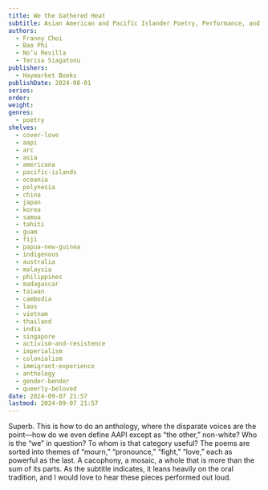 ```yaml
---
title: We the Gathered Heat
subtitle: Asian American and Pacific Islander Poetry, Performance, and Spoken Word
authors:
  - Franny Choi
  - Bao Phi
  - No’u Revilla
  - Terisa Siagatonu
publishers:
  - Haymarket Books
publishDate: 2024-08-01
series: 
order: 
weight: 
genres:
  - poetry
shelves:
  - cover-love
  - aapi
  - arc
  - asia
  - americana
  - pacific-islands
  - oceania
  - polynesia
  - china
  - japan
  - korea
  - samoa
  - tahiti
  - guam
  - fiji
  - papua-new-guinea
  - indigenous
  - australia
  - malaysia
  - philippines
  - madagascar
  - taiwan
  - cambodia
  - laos
  - vietnam
  - thailand
  - india
  - singapore
  - activism-and-resistence
  - imperialism
  - colonialism
  - immigrant-experience
  - anthology
  - gender-bender
  - queerly-beloved
date: 2024-09-07 21:57
lastmod: 2024-09-07 21:57
---
```

Superb. This is how to do an anthology, where the disparate voices are the point—how do we even define AAPI except as “the other,” non-white? Who is the “we” in question? To whom is that category useful? The poems are sorted into themes of “mourn,” “pronounce,” “fight,” “love,” each as powerful as the last. A cacophony, a mosaic, a whole that is more than the sum of its parts. As the subtitle indicates, it leans heavily on the oral tradition, and I would love to hear these pieces performed out loud. 